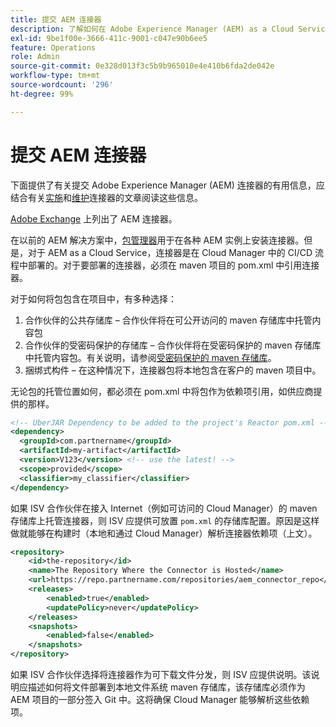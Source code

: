 ```yaml
---
title: 提交 AEM 连接器
description: 了解如何在 Adobe Experience Manager (AEM) as a Cloud Service 中正确引用和部署连接器。
exl-id: 9be1f00e-3666-411c-9001-c047e90b6ee5
feature: Operations
role: Admin
source-git-commit: 0e328d013f3c5b9b965010e4e410b6fda2de042e
workflow-type: tm+mt
source-wordcount: '296'
ht-degree: 99%

---
```


# 提交 AEM 连接器

下面提供了有关提交 Adobe Experience Manager (AEM) 连接器的有用信息，应结合有关[实施](implement.md)和[维护](maintain.md)连接器的文章阅读这些信息。

[Adobe Exchange](https://partners.adobe.com/technologyprogram/experiencecloud.html) 上列出了 AEM 连接器。

在以前的 AEM 解决方案中，[包管理器](/help/implementing/developing/tools/package-manager.md)用于在各种 AEM 实例上安装连接器。但是，对于 AEM as a Cloud Service，连接器是在 Cloud Manager 中的 CI/CD 流程中部署的。对于要部署的连接器，必须在 maven 项目的 pom.xml 中引用连接器。

对于如何将包包含在项目中，有多种选择：

1. 合作伙伴的公共存储库 – 合作伙伴将在可公开访问的 maven 存储库中托管内容包
1. 合作伙伴的受密码保护的存储库 – 合作伙伴将在受密码保护的 maven 存储库中托管内容包。有关说明，请参阅[受密码保护的 maven 存储库](https://experienceleague.adobe.com/docs/experience-manager-cloud-service/content/implementing/using-cloud-manager/create-application-project/setting-up-project.html#password-protected-maven-repositories)。
1. 捆绑式构件 – 在这种情况下，连接器包将本地包含在客户的 maven 项目中。

无论包的托管位置如何，都必须在 pom.xml 中将包作为依赖项引用，如供应商提供的那样。

```xml
<!-- UberJAR Dependency to be added to the project's Reactor pom.xml -->
<dependency>
  <groupId>com.partnername</groupId>
  <artifactId>my-artifact</artifactId>
  <version>V123</version> <!-- use the latest! -->
  <scope>provided</scope>
  <classifier>my_classifier</classifier>
</dependency>
```

如果 ISV 合作伙伴在接入 Internet（例如可访问的 Cloud Manager）的 maven 存储库上托管连接器，则 ISV 应提供可放置 `pom.xml` 的存储库配置。原因是这样做就能够在构建时（本地和通过 Cloud Manager）解析连接器依赖项（上文）。

```xml
<repository>
    <id>the-repository</id>
    <name>The Repository Where the Connector is Hosted</name>
    <url>https://repo.partnername.com/repositories/aem_connector_repo</url>
    <releases>
        <enabled>true</enabled>
        <updatePolicy>never</updatePolicy>
    </releases>
    <snapshots>
        <enabled>false</enabled>
    </snapshots>
</repository>
```

如果 ISV 合作伙伴选择将连接器作为可下载文件分发，则 ISV 应提供说明。该说明应描述如何将文件部署到本地文件系统 maven 存储库，该存储库必须作为 AEM 项目的一部分签入 Git 中。这将确保 Cloud Manager 能够解析这些依赖项。
